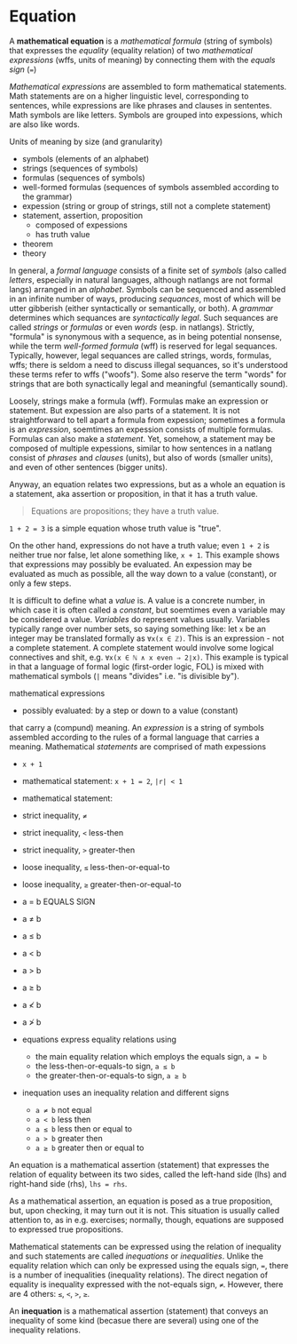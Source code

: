 # Equation

A **mathematical equation** 
is a *mathematical formula* (string of symbols) 
that expresses the *equality* (equality relation) 
of two *mathematical expressions* (wffs, units of meaning) 
by connecting them with the *equals sign* (`=`) 

*Mathematical expressions* are assembled to form mathematical statements. Math statements are on a higher linguistic level, corresponding to sentences, while expressions are like phrases and clauses in sententes. Math symbols are like letters. Symbols are grouped into expessions, which are also like words.

Units of meaning by size (and granularity)
- symbols (elements of an alphabet)
- strings (sequences of symbols)
- formulas (sequences of symbols)
- well-formed formulas (sequences of symbols assembled according to the grammar)
- expession (string or group of strings, still not a complete statement)
- statement, assertion, proposition
  - composed of expessions
  - has truth value
- theorem
- theory


In general, a *formal language* consists of a finite set of *symbols* (also called *letters*, especially in natural languages, although natlangs are not formal langs) arranged in an *alphabet*. Symbols can be sequenced and assembled in an infinite number of ways, producing *sequances*, most of which will be utter gibberish (either syntactically or semantically, or both). A *grammar* determines which sequances are *syntactically legal*. Such sequances are called *strings* or *formulas* or even *words* (esp. in natlangs). Strictly, "formula" is synonymous with a sequence, as in being potential nonsense, while the term *well-formed formula* (wff) is reserved for legal sequances. Typically, however, legal sequances are called strings, words, formulas, wffs; there is seldom a need to discuss illegal sequances, so it's understood these terms refer to wffs ("woofs"). Some also reserve the term "words" for strings that are both synactically legal and meaningful (semantically sound). 

Loosely, strings make a formula (wff). Formulas make an expression or statement. But expession are also parts of a statement. It is not straightforward to tell apart a formula from expession; sometimes a formula is an *expression*, soemtimes an expession consists of multiple formulas. Formulas can also make a *statement*. Yet, somehow, a statement may be composed of multiple expessions, similar to how sentences in a natlang consist of *phrases* and *clauses* (units), but also of words (smaller units), and even of other sentences (bigger units).

Anyway, an equation relates two expressions, but as a whole an equation is a statement, aka assertion or proposition, in that it has a truth value.

>Equations are propositions; they have a truth value.

`1 + 2 = 3` is a simple equation whose truth value is "true".

On the other hand, expressions do not have a truth value; even `1 + 2` is neither true nor false, let alone something like, `x + 1`. This example shows that expressions may possibly be evaluated. An expession may be evaluated as much as possible, all the way down to a value (constant), or only a few steps.

It is difficult to define what a *value* is. A value is a concrete number, in which case it is often called a *constant*, but soemtimes even a variable may be considered a value. *Variables* do represent values usually. Variables typically range over number sets, so saying something like: let `x` be an integer may be translated formally as `∀x(x ∈ ℤ)`. This is an expression - not a complete statement. A complete statement would involve some logical connectives and shit, e.g. `∀x(x ∈ ℕ ∧ x even ⇒ 2∣x)`. This example is typical in that a language of formal logic (first-order logic, FOL) is mixed with mathematical symbols (`|` means "divides" i.e. "is divisible by").





mathematical expressions
- possibly evaluated: by a step or down to a value (constant)

 that carry a (compund) meaning. An *expression* is a string of symbols assembled according to the rules of a formal language that carries a meaning. Mathematical *statements* are comprised of math expessions


  - `x + 1`
- mathematical statement: `x + 1 = 2`, `|r| < 1`
- mathematical statement: 


- strict inequality, `≠`
- strict inequality, `<` less-then
- strict inequality, `>` greater-then
- loose inequality, `≤` less-then-or-equal-to
- loose inequality, `≥` greater-then-or-equal-to


- a = b EQUALS SIGN
- a ≠ b
- a ≤ b
- a < b
- a > b
- a ≥ b
- a ≮ b
- a ≯ b



- equations express equality relations using
  - the main equality relation which employs the equals sign, `a = b`
  - the less-then-or-equals-to sign, `a ≤ b`
  - the greater-then-or-equals-to sign, `a ≥ b`
- inequation uses an inequality relation and different signs
  - `a ≠ b` not equal
  - `a < b` less then
  - `a ≤ b` less then or equal to
  - `a > b` greater then
  - `a ≥ b` greater then or equal to



An equation is a mathematical assertion (statement) that expresses the relation of equality between its two sides, called the left-hand side (lhs) and right-hand side (rhs), `lhs = rhs`.

As a mathematical assertion, an equation is posed as a true proposition, but, upon checking, it may turn out it is not. This situation is usually called attention to, as in e.g. exercises; normally, though, equations are supposed to expressed true propositions.

Mathematical statements can be expressed using the relation of inequality and such statements are called *inequations* or *inequalities*. Unlike the equality relation which can only be expressed using the equals sign, `=`, there is a number of inequalities (inequality relations). The direct negation of equality is inequality expressed with the not-equals sign, `≠`. However, there are 4 others: `≤`, `<`, `>`, `≥`.


An **inequation** is a mathematical assertion (statement) that conveys an inequality of some kind (becasue there are several) using one of the inequality relations.
